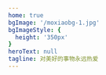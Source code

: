 ```yaml
---
home: true
bgImage: '/moxiaobg-1.jpg'
bgImageStyle: {
  height: '350px'
}
heroText: null
tagline: 对美好的事物永远热爱
---
```


